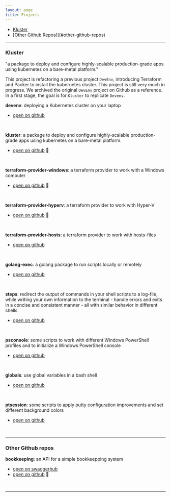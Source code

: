 ```yaml
---
layout: page
title: Projects
---
```


- [Kluster](#kluster)
- [Other Github Repos]((#other-github-repos)

---

### Kluster

"a package to deploy and configure highly-scalable production-grade apps using kubernetes on a bare-metal platform."

This project is refactoring a previous project `DevEnv`, introducing Terraform and Packer to install the kubernetes cluster.  This project is still very much in progress.  We archived the original `DevEnv` project on Github as a reference.  In a first stage, the goal is for `Kluster` to replicate `Devenv`.
  

**devenv**: deploying a Kubernetes cluster on your laptop
  - [open on github](https://github.com/stefaanc/devenv)  
  <br/>  
    
**kluster**: a package to deploy and configure highly-scalable production-grade apps using kubernetes on a bare-metal platform.
  - [open on github](https://github.com/stefaanc/kluster)  :construction:  
  <br/>  

**terraform-provider-windows**: a terraform provider to work with a Windows computer
  - [open on github](https://github.com/stefaanc/terraform-provider-windows)  :construction:  
  <br/>  

**terraform-provider-hyperv**: a terraform provider to work with Hyper-V
  - [open on github](https://github.com/stefaanc/terraform-provider-hyperv)  :construction:  
  <br/>  

**terraform-provider-hosts**: a terraform provider to work with hosts-files
  - [open on github](https://github.com/stefaanc/terraform-provider-hosts)  
  <br/>  

**golang-exec**: a golang package to run scripts locally or remotely
  - [open on github](https://github.com/stefaanc/golang-exec)  
  <br/>  

**steps**: redirect the output of commands in your shell scripts to a log-file, while writing your own information to the terminal - handle errors and exits in a concise and consistent manner - all with similar behavior in different shells
  - [open on github](https://github.com/stefaanc/steps)  
  <br/>  

**psconsole**: some scripts to work with different Windows PowerShell profiles and to initialize a Windows PowerShell console
  - [open on github](https://github.com/stefaanc/psconsole)  
  <br/>  

**globals**: use global variables in a bash shell
  - [open on github](https://github.com/stefaanc/globals)  
  <br/>  

**ptsession**: some scripts to apply putty configuration improvements and set different background colors
  - [open on github](https://github.com/stefaanc/ptsession)  
  <br/>  

---

### Other Github repos

**bookkeeping**: an API for a simple bookkeepping system
  - [open on swaggerhub](https://app.swaggerhub.com/apis/stefaanc/bookkeeping/v1)  
  - [open on github](https://github.com/stefaanc/bookkeeping)  :construction:  
  <br/>  

---